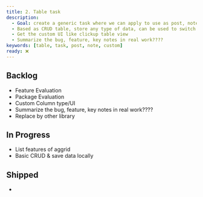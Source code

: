 ```yaml
---
title: 2. Table task
description:
  - Goal: create a generic task where we can apply to use as post, note, task with custom data later
  - Based as CRUD table, store any type of data, can be used to switch to other library easily
  - Get the custom UI like clickup table view
  - Summarize the bug, feature, key notes in real work????
keywords: [table, task, post, note, custom]
ready: ❌
---
```


## Backlog

- Feature Evaluation
- Package Evaluation
- Custom Column type/UI
- Summarize the bug, feature, key notes in real work????
- Replace by other library

## In Progress

- List features of aggrid
- Basic CRUD & save data locally

## Shipped

-
